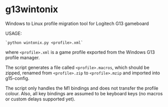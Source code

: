 g13wintonix
===========

Windows to Linux profile migration tool for Logitech G13 gameboard


USAGE:

    `python wintonix.py <profile>.xml`

where `<profile>.xml` is a game profile exported from the Windows G13 profile
manager.

The script generates a file called `<profile>.macros`, which should be zipped,
renamed from `<profile>.zip` to `<profile>.mzip` and imported into g15-config.

The script only handles the M1 bindings and does not transfer the profile
colour. Also, all key bindings are assumed to be keyboard keys (no macros or
custom delays supported yet).



